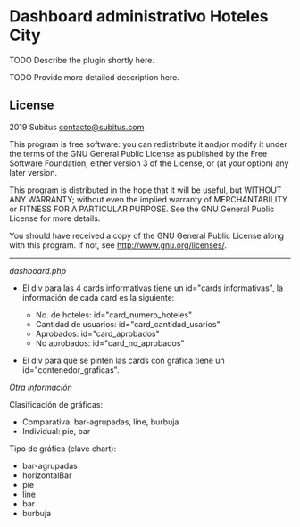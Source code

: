 # Dashboard administrativo Hoteles City #

TODO Describe the plugin shortly here.

TODO Provide more detailed description here.

## License ##

2019 Subitus <contacto@subitus.com>

This program is free software: you can redistribute it and/or modify it under
the terms of the GNU General Public License as published by the Free Software
Foundation, either version 3 of the License, or (at your option) any later
version.

This program is distributed in the hope that it will be useful, but WITHOUT ANY
WARRANTY; without even the implied warranty of MERCHANTABILITY or FITNESS FOR A
PARTICULAR PURPOSE.  See the GNU General Public License for more details.

You should have received a copy of the GNU General Public License along with
this program.  If not, see <http://www.gnu.org/licenses/>.

-----------------------------------------------------------------------------------------------------------------------------------------------------------------------------------------------
*dashboard.php*
- El div para las 4 cards informativas tiene un id="cards informativas", la información de cada card es la siguiente:
    + No. de hoteles: id="card_numero_hoteles"
    + Cantidad de usuarios: id="card_cantidad_usarios"
    + Aprobados: id="card_aprobados"
    + No aprobados: id="card_no_aprobados"

- El div para que se pinten las cards con gráfica tiene un id="contenedor_graficas".

*Otra información*

Clasificación de gráficas:
- Comparativa: bar-agrupadas, line, burbuja
- Individual: pie, bar



Tipo de gráfica (clave chart):
 - bar-agrupadas
 - horizontalBar
 - pie
 - line
 - bar
 - burbuja






